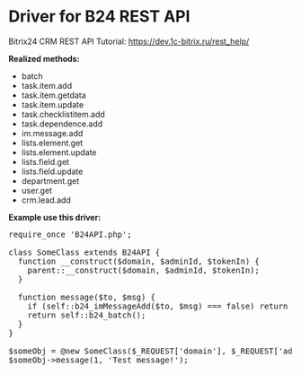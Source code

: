 # Driver for B24 REST API

Bitrix24 CRM REST API Tutorial: https://dev.1c-bitrix.ru/rest_help/

<b>Realized methods:</b>

* batch
* task.item.add
* task.item.getdata
* task.item.update
* task.checklistitem.add
* task.dependence.add
* im.message.add
* lists.element.get
* lists.element.update
* lists.field.get
* lists.field.update
* department.get
* user.get
* crm.lead.add

<b>Example use this driver:</b>

<pre>require_once 'B24API.php';

class SomeClass extends B24API {
  function __construct($domain, $adminId, $tokenIn) {
    parent::__construct($domain, $adminId, $tokenIn);
  }

  function message($to, $msg) {
    if (self::b24_imMessageAdd($to, $msg) === false) return false;
    return self::b24_batch();
  }
}

$someObj = @new SomeClass($_REQUEST['domain'], $_REQUEST['adminId'], $_REQUEST['tokenIn']);
$someObj->message(1, 'Test message!');</pre>
